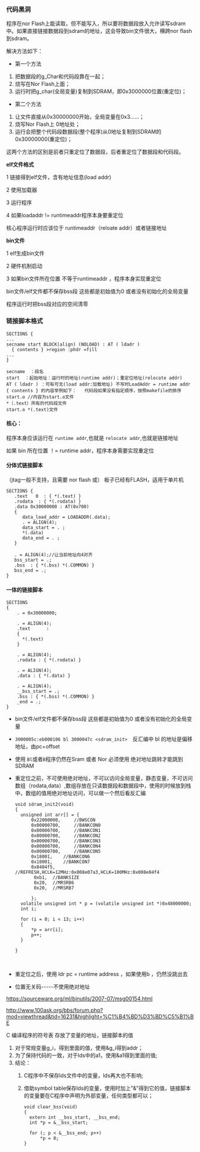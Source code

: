 ### 代码黑洞

程序在nor Flash上能读取，但不能写入，所以要将数据段放入允许读写sdram中。如果直接链接数据段到sdram的地址，这会导致bin文件很大，横跨nor flash到sdram。

解决方法如下：

- 第一个方法

1. 把数据段的g_Char和代码段靠在一起；
2. 烧写在Nor Flash上面；
3. 运行时把g_char(全局变量)复制到SDRAM，即0x3000000位置(重定位)；

- 第二个方法

1. 让文件直接从0x30000000开始，全局变量在0x3......；
2. 烧写Nor Flash上 0地址处；
3. 运行会把整个代码段数据段(整个程序)从0地址复制到SDRAM的0x30000000(重定位)；

这两个方法的区别是前者只重定位了数据段，后者重定位了数据段和代码段。





**elf文件格式**

1 链接得到elf文件，含有地址信息(load addr)

2 使用加载器



3 运行程序

4 如果loadaddr != runtimeaddr程序本身要重定位

核心程序运行时应该位于 runtimeaddr（reloate addr）或者链接地址

**bin文件**

1 elf生成bin文件

2 硬件机制启动

3 如果bin文件所在位置 不等于runtimeaddr ，程序本身实现重定位

bin文件/elf文件都不保存bss段 这些都是初始值为0 或者没有初始化的全局变量

程序运行时把bss段对应的空间清零

### 链接脚本格式

```
SECTIONS {
...
secname start BLOCK(align) (NOLOAD) : AT ( ldadr )
  { contents } >region :phdr =fill
...
}
```

```
secname  ：段名
start  ：起始地址：运行时的地址(runtime addr)；重定位地址(relocate addr)
AT ( ldadr ) ：可有可无(load addr:加载地址) 不写时LoadAddr = runtime addr
{ contents } 的内容举例如下：   代码段如果没有指定顺序，按照makefile的排序
start.o //内容为start.o文件
*（.text）所有的代码段文件
start.o *(.text)文件
```



#### 核心：

程序本身应该运行在  `runtime addr`,也就是 `relocate addr`,也就是链接地址

如果 bin 所在位置 ！= runtime addr，程序本身需要实现重定位



#### 分体式链接脚本

（jtag一般不支持，且需要 nor flash 或）   板子已经有FLASH，适用于单片机

```
SECTIONS {
   .text   0  : { *(.text) }
   .rodata  : { *(.rodata) }
   .data 0x30000000 : AT(0x700) 
   { 
      data_load_addr = LOADADDR(.data);
	  . = ALIGN(4);
      data_start = . ;
      *(.data) 
      data_end = . ;
   }
   
   . = ALIGN(4);//让当前地址向4对齐
   bss_start = .;
   .bss  : { *(.bss) *(.COMMON) }
   bss_end = .;
}
```

####  一体的链接脚本

```
SECTIONS
{
	. = 0x30000000;

	. = ALIGN(4);
	.text      :
	{
	  *(.text)
	}

	. = ALIGN(4);
	.rodata : { *(.rodata) }

	. = ALIGN(4);
	.data : { *(.data) }

	. = ALIGN(4);
	__bss_start = .;
	.bss : { *(.bss) *(.COMMON) }
	_end = .;
}
```

- bin文件/elf文件都不保存bss段 这些都是初始值为0 或者没有初始化的全局变量

- `3000005c:eb000106 bl 3000047c <sdram_init>  `反汇编中 bl 的地址是偏移地址，由pc+offset

- 使用 `Bl`或者`B`程序仍然在Sram 或者 Nor 必须使用 绝对地址跳转才能跳到SDRAM

- 重定位之前，不可使用绝对地址，不可以访问全局变量，静态变量，不可访问数组（rodata,data）,数组存放在只读数据段和数据段中，使用的时候放到栈中，数组的值用绝对地址访问，可以做一个然后看反汇编

  ```
  void sdram_init2(void)
  {
  	unsigned int arr[] = {
  		0x22000000, 	//BWSCON
  		0x00000700, 	//BANKCON0
  		0x00000700, 	//BANKCON1
  		0x00000700, 	//BANKCON2
  		0x00000700, 	//BANKCON3	
  		0x00000700, 	//BANKCON4
  		0x00000700, 	//BANKCON5
  		0x18001, 	//BANKCON6
  		0x18001, 	//BANKCON7
  		0x8404f5, 	//REFRESH,HCLK=12MHz:0x008e07a3,HCLK=100MHz:0x008e04f4
  		 0xb1,	//BANKSIZE
  		 0x20,	//MRSRB6
  		 0x20,	//MRSRB7

  		};
  	volatile unsigned int * p = (volatile unsigned int *)0x48000000;
  	int i;

  	for (i = 0; i < 13; i++)
  	{
  		*p = arr[i];
  		p++;
  	}
  	
  }
  ```

  ​

- 重定位之后，使用 ldr pc = runtime address ，如果使用b ，仍然没跳出去

- 位置无关码-----不使用绝对地址

https://sourceware.org/ml/binutils/2007-07/msg00154.html

http://www.100ask.org/bbs/forum.php?mod=viewthread&tid=16231&highlight=%C1%B4%BD%D3%BD%C5%B1%BE





C 编译程序的符号表 存放了变量的地址，链接脚本的值

1. 对于常规变量g_i，得到里面的值，使用&g_i得到addr；
2. 为了保持代码的一致，对于lds中的a1，使用&a1得到里面的值;
3. 结论：
   1. C程序中不保存lds文件中的变量，lds再大也不影响;

   2. 借助symbol table保存lds的变量，使用时加上"&"得到它的值，链接脚本的变量要在C程序中声明为外部变量，任何类型都可以；

      ```
      void clear_bss(void)
      {
      	extern int __bss_start, __bss_end;
      	int *p = &__bss_start;
      	
      	for (; p < &__bss_end; p++)
      		*p = 0;
      }
      ```

      ​